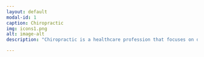 ```yaml
---
layout: default
modal-id: 1
caption: Chiropractic
img: icons1.png
alt: image-alt
description: "Chiropractic is a healthcare profession that focuses on disorders of the musculoskeletal and nervous system and their effects on your health. It is widely known as being a safe, effective, and drug-free approach to a wide range of injuries and disorders.<br><br>While chiropractic is primarily known for spinal complaints like neck pain and back pain, chiropractors are taught to examine, diagnose, and treat all joints in the body. Painful conditions of muscles, ligaments, or joints affect the nervous system and may cause referred pain and dysfunction in other areas of the body.<br><br>Our chiropractors offer different treatment modalities, depending on your condition. Each treatment is customized to meet the specific needs of each patient. Check out our chiropractic treatment modalities <a href='/services' style='color: #6a8e90;'>here</a>."

---
```

